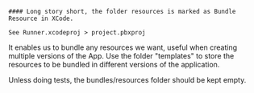     #### Long story short, the folder resources is marked as Bundle Resource in XCode.  

```
See Runner.xcodeproj > project.pbxproj
```

It enables us to bundle any resources we want, useful when creating multiple versions of the App.
Use the folder "templates" to store the resources to be bundled in different versions of the application.

Unless doing tests, the bundles/resources folder should be kept empty.